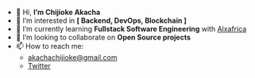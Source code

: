- 👋 Hi, <strong>I’m Chijioke Akacha</strong>
- 👀 I’m interested in <strong>[ Backend, DevOps, Blockchain ]</strong>
- 🌱 I’m currently learning <strong>Fullstack Software Engineering</strong> with [Alxafrica](https://twitter.com/alx_africa)
- 💞️ I’m looking to collaborate on <strong>Open Source projects</strong>
- 📫 How to reach me:
	- akachachijioke@gmail.com
	- [Twitter](https://twitter.com/0xElectrifier)

<!---
0xElectrifier/0xElectrifier is a ✨ special ✨ repository because its `README.md` (this file) appears on your GitHub profile.
You can click the Preview link to take a look at your changes.
--->
